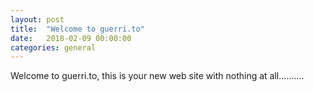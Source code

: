 ```yaml
---
layout: post
title:  "Welcome to guerri.to"
date:   2018-02-09 00:00:00
categories: general
---
```

Welcome to guerri.to, this is your new web site with nothing at all..........
